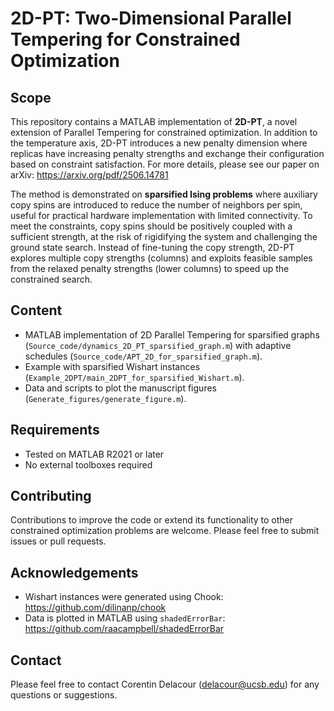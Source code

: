 # 2D-PT: Two-Dimensional Parallel Tempering for Constrained Optimization

## Scope

This repository contains a MATLAB implementation of **2D-PT**, a novel extension of Parallel Tempering for constrained optimization. In addition to the temperature axis, 2D-PT introduces a new penalty dimension where replicas have increasing penalty strengths and exchange their configuration based on constraint satisfaction. For more details, please see our paper on arXiv: https://arxiv.org/pdf/2506.14781

The method is demonstrated on **sparsified Ising problems** where auxiliary copy spins are introduced to reduce the number of neighbors per spin, useful for practical hardware implementation with limited connectivity. To meet the constraints, copy spins should be positively coupled with a sufficient strength, at the risk of rigidifying the system and challenging the ground state search. Instead of fine-tuning the copy strength, 2D-PT explores multiple copy strengths (columns) and exploits feasible samples from the relaxed penalty strengths (lower columns) to speed up the constrained search.

## Content

- MATLAB implementation of 2D Parallel Tempering for sparsified graphs (`Source_code/dynamics_2D_PT_sparsified_graph.m`) with adaptive schedules (`Source_code/APT_2D_for_sparsified_graph.m`).
- Example with sparsified Wishart instances (`Example_2DPT/main_2DPT_for_sparsified_Wishart.m`).
- Data and scripts to plot the manuscript figures (`Generate_figures/generate_figure.m`).

## Requirements

- Tested on MATLAB R2021 or later
- No external toolboxes required

## Contributing

Contributions to improve the code or extend its functionality to other constrained optimization problems are welcome. Please feel free to submit issues or pull requests.

## Acknowledgements

- Wishart instances were generated using Chook: https://github.com/dilinanp/chook
- Data is plotted in MATLAB using `shadedErrorBar`: https://github.com/raacampbell/shadedErrorBar

## Contact

Please feel free to contact Corentin Delacour (delacour@ucsb.edu) for any questions or suggestions.

